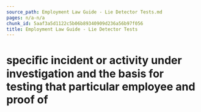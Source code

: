 ```yaml
---
source_path: Employment Law Guide - Lie Detector Tests.md
pages: n/a-n/a
chunk_id: 5aaf3a5d1122c5b06b89340909d236a56b97f056
title: Employment Law Guide - Lie Detector Tests
---
```

# speciﬁc incident or activity under investigation and the basis for testing that particular employee and proof of
